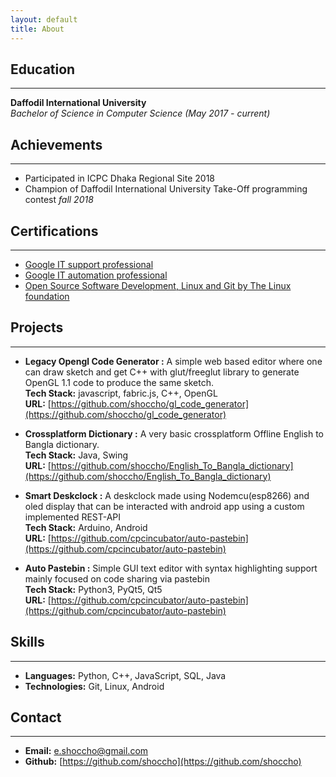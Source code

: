 ```yaml
---
layout: default
title: About
---
```


## **Education**
---
**Daffodil International University** <br />
*Bachelor of Science in Computer Science (May 2017 - current)* <br />


## **Achievements**
---
* Participated in ICPC Dhaka Regional Site 2018
* Champion of Daffodil International University Take-Off programming contest *fall 2018*

## **Certifications**
---
* [Google IT support professional](https://coursera.org/share/2261e7200fa3c2c724c0f16ee232af3f)
* [Google IT automation professional](https://coursera.org/share/327661b12ac88e6988416749b7b561b3)
* [Open Source Software Development, Linux and Git by The Linux foundation](https://coursera.org/share/901943015a3ff177243869d5c072f771)
## **Projects**
---
* **Legacy Opengl Code Generator :** A simple web based editor where one can draw sketch and get C++ with glut/freeglut library to generate OpenGL 1.1 code to produce the same sketch. <br />
**Tech Stack:** javascript, fabric.js, C++, OpenGL  <br />
**URL:** [https://github.com/shoccho/gl_code_generator](https://github.com/shoccho/gl_code_generator) 


* **Crossplatform Dictionary :** A very basic crossplatform Offline English to Bangla dictionary.  <br />
**Tech Stack:** Java, Swing  <br />
**URL:** [https://github.com/shoccho/English_To_Bangla_dictionary](https://github.com/shoccho/English_To_Bangla_dictionary) 

* **Smart Deskclock :** A deskclock made using Nodemcu(esp8266) and oled display that can be interacted with android app using a custom implemented REST-API<br />
**Tech Stack:** Arduino, Android  <br />
**URL:** [https://github.com/cpcincubator/auto-pastebin](https://github.com/cpcincubator/auto-pastebin) 



* **Auto Pastebin :** Simple GUI text editor with syntax highlighting support mainly focused on code sharing via pastebin <br />
**Tech Stack:** Python3, PyQt5, Qt5  <br />
**URL:** [https://github.com/cpcincubator/auto-pastebin](https://github.com/cpcincubator/auto-pastebin) 


## **Skills**
---
* **Languages:** Python, C++, JavaScript, SQL, Java
* **Technologies:** Git, Linux, Android

## **Contact**
---
* **Email:** e.shoccho@gmail.com
* **Github:** [https://github.com/shoccho](https://github.com/shoccho)